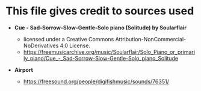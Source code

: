 # This file gives credit to sources used

* **Cue - Sad-Sorrow-Slow-Gentle-Solo piano (Solitude) by Soularflair**
    * licensed under a Creative Commons Attribution-NonCommercial-NoDerivatives 4.0 License.
    * https://freemusicarchive.org/music/Soularflair/Solo_Piano_or_primarily_piano/Cue_-_Sad-Sorrow-Slow-Gentle-Solo_piano_Solitude

* **Airport**
    * https://freesound.org/people/digifishmusic/sounds/76351/